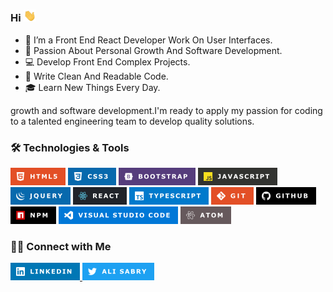 ###   Hi <img src="images/Hi.gif" width="20"> 

- 🔭 I’m a Front End React Developer Work On User Interfaces.
- 🥰 Passion About Personal Growth And Software Development.
- 💻 Develop Front End Complex Projects.
- 📝 Write Clean And Readable Code.
- 🎓 Learn New Things Every Day.

growth and software development.I'm ready to apply my passion for
coding to a talented engineering team to develop quality solutions.
### 🛠 Technologies & Tools

![html5](images/HTML5.png) ![css3](images/CSS3.png) ![Bootstrap](images/BOOTSTRAP.png) ![javascript](images/JAVASCRIPT.png) 
![Jquery](images/JQUERY.png) ![React](images/REACT.png)  ![TypeScript](images/TYPESCRIPT.png)
![Git](images/GITV.png)  ![Github](images/GITHUB.png)  ![NPM](images/NPM.png)
![VisualStudioCode](images/VISUALSTUDIO.png) ![Atom](images/ATOM.png)

### 🤝🏻 Connect with Me

<a href="https://www.linkedin.com/in/ali-sabry/">
<img src="images/LINKEDIN.png">
</a>

<a href="https://www.twitter.com/alisabry__">
<img src="images/TWITTER.png">
</a>

